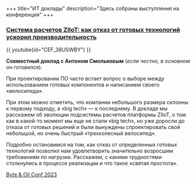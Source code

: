 +++
title="ИТ доклады"
description="Здесь собраны выступления на конференция"
+++

### [Система расчетов ZIIoT: как отказ от готовых технологий ускорил производительность ](<donot-prepare-for-larps.pdf>) 
{{ youtube(id="CEF_38USWBY") }}

**Совместный доклад с Антоном Смольковым** (_если честно, в основном он готовился_). 

При проектировании ПО часто встает вопрос о выборе между использованием готовых компонентов и написанием своего «велосипеда».

При этом можно отметить, что компании небольшого размера склонны к первому подходу, а «big tech» — к последнему.
В докладе мы расскажем об эволюции подсистемы расчетов платформы ZIIoT, о том как в какой-то момент мы еще не стали «big tech», но уже доросли до отказа от готовых решений и были вынуждены спроектировать свой небольшой, но очень быстрый «трехколесный велосипед».

Подробно остановимся на том, как отказ от определенных готовых технологий позволил нам удовлетворить значительно возросшим требованиям по нагрузке. Расскажем, с какими трудностями столкнулись в процессе реализации и что такое «святая простота».

[Byte & Oil Conf 2023](https://byteoilconf.ru/2023/abstracts/10812)
